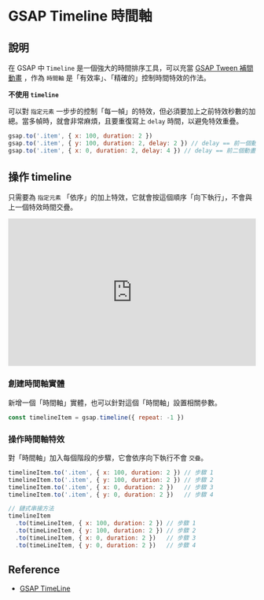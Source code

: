 # GSAP Timeline 時間軸

## 說明

在 GSAP 中 `Timeline` 是一個強大的時間排序工具，可以充當 [GSAP Tween 補間動畫] ，作為 `時間軸` 是「有效率」、「精確的」控制時間特效的作法。

**不使用 `timeline`**

可以對 `指定元素` 一步步的控制「每一幀」的特效，但必須要加上之前特效秒數的加總。當多幀時，就會非常麻煩，且要重復寫上 `delay` 時間，以避免特效重疊。

```js
gsap.to('.item', { x: 100, duration: 2 })
gsap.to('.item', { y: 100, duration: 2, delay: 2 }) // delay == 前一個動畫的秒數
gsap.to('.item', { x: 0, duration: 2, delay: 4 }) // delay == 前二個動畫的秒數加總
```

## 操作 timeline
只需要為 `指定元素` 「依序」的加上特效，它就會按這個順序「向下執行」，不會與上一個特效時間交疊。

<iframe height="300" style="width: 100%;" scrolling="no" title="GSAP Timeline 時間軸" src="https://codepen.io/naiky/embed/MWXrZRN?default-tab=result" frameborder="no" loading="lazy" allowtransparency="true" allowfullscreen="true">
  See the Pen <a href="https://codepen.io/naiky/pen/MWXrZRN">
  GSAP Timeline 時間軸</a> by Naiky (<a href="https://codepen.io/naiky">@naiky</a>)
  on <a href="https://codepen.io">CodePen</a>.
</iframe>

### 創建時間軸實體
新增一個「時間軸」實體，也可以針對這個「時間軸」設置相關參數。
```js
const timelineItem = gsap.timeline({ repeat: -1 })
```

### 操作時間軸特效
對「時間軸」加入每個階段的步驟，它會依序向下執行不會 `交疊`。

```js
timelineItem.to('.item', { x: 100, duration: 2 }) // 步驟 1
timelineItem.to('.item', { y: 100, duration: 2 }) // 步驟 2
timelineItem.to('.item', { x: 0, duration: 2 })   // 步驟 3
timelineItem.to('.item', { y: 0, duration: 2 })   // 步驟 4

// 鏈式串接方法
timelineItem
  .to(timeLineItem, { x: 100, duration: 2 }) // 步驟 1
  .to(timeLineItem, { y: 100, duration: 2 }) // 步驟 2
  .to(timeLineItem, { x: 0, duration: 2 })   // 步驟 3
  .to(timeLineItem, { y: 0, duration: 2 })   // 步驟 4
```


## Reference

[gsap tween 補間動畫]: /Javascript/gsap-tween

- [GSAP TimeLine](https://greensock.com/docs/v3/GSAP/Timeline)
